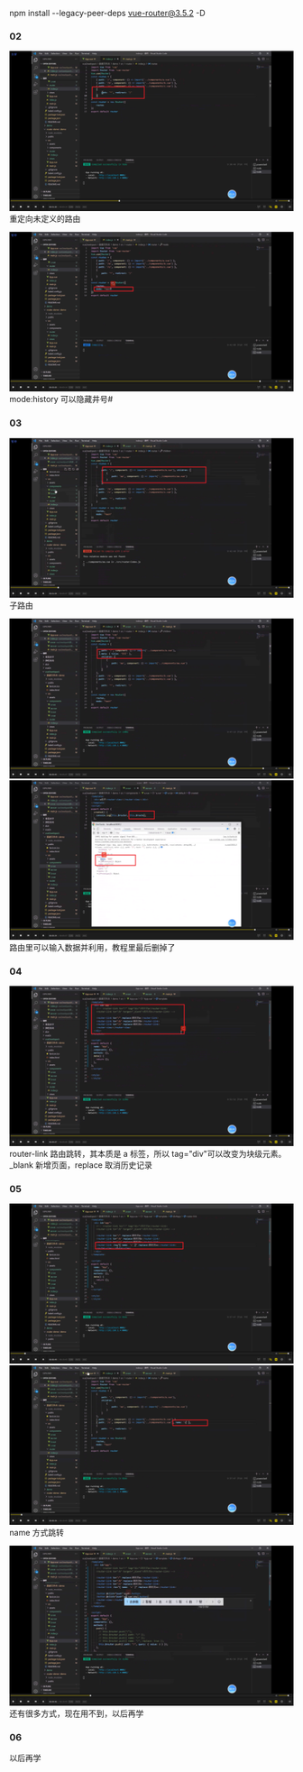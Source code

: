 npm install --legacy-peer-deps vue-router@3.5.2 -D

### 02

![](./img/2022-02-24-23-00-35.png)  
重定向未定义的路由

![](./img/2022-02-24-23-02-18.png)  
mode:history 可以隐藏井号#

### 03

![](./img/2022-02-24-23-14-29.png)  
子路由

![](./img/2022-02-24-23-11-51.png)  
![](./img/2022-02-24-23-12-51.png)  
路由里可以输入数据并利用，教程里最后删掉了

### 04

![](./img/2022-02-24-23-19-45.png)  
router-link 路由跳转，其本质是 a 标签，所以 tag="div"可以改变为块级元素。\_blank 新增页面，replace 取消历史记录

### 05

![](./img/2022-02-24-23-44-41.png)  
![](./img/2022-02-24-23-45-01.png)  
name 方式跳转

![](./img/2022-02-24-23-48-03.png)  
还有很多方式，现在用不到，以后再学

### 06

以后再学
